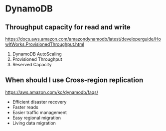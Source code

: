 # DynamoDB

## Throughput capacity for read and write

https://docs.aws.amazon.com/amazondynamodb/latest/developerguide/HowItWorks.ProvisionedThroughput.html

  1. DynamoDB AutoScaling
  2. Provisioned Throughput
  3. Reserved Capacity

## When should I use Cross-region replication
https://aws.amazon.com/ko/dynamodb/faqs/

  - Efficient disaster recovery
  - Faster reads
  - Easier traffic management
  - Easy regional migration
  - Living data migration
